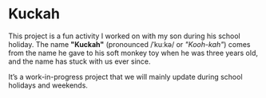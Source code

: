 # Kuckah
This project is a fun activity I worked on with my son during his school holiday. The name __"Kuckah"__ (pronounced /ˈkuːkə/ or _"Kooh-kah"_) comes from the name he gave to his soft monkey toy when he was three years old, and the name has stuck with us ever since.  

It’s a work-in-progress project that we will mainly update during school holidays and weekends.
